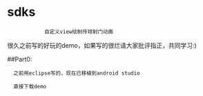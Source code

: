 # sdks


                自定义view绘制传球射门动画


很久之前写的好玩的demo，如果写的很烂请大家批评指正，共同学习:)

##Part0:

      之前用eclipse写的，现在已移植到android studio

      直接下载demo

